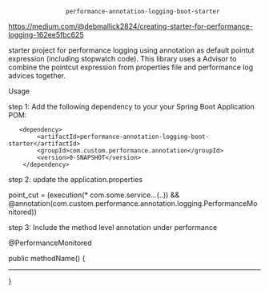                    performance-annotation-logging-boot-starter
		    
https://medium.com/@debmallick2824/creating-starter-for-performance-logging-162ee5fbc625

starter project for performance logging using annotation as default pointut expression (including stopwatch code).
This library uses a Advisor to combine the pointcut expression from properties file and performance log advices together.

Usage

step 1: Add the following dependency to your your Spring Boot Application POM:

       <dependency>
			<artifactId>performance-annotation-logging-boot-starter</artifactId>
			<groupId>com.custom.performance.annotation</groupId>
			<version>0-SNAPSHOT</version>
		</dependency>

step 2: update the application.properties 

point_cut = (execution(* com.some.service..*.*(..)) && @annotation(com.custom.performance.annotation.logging.PerformanceMonitored))

step 3: Include the method level annotation under performance

@PerformanceMonitored

 public methodName() {
 
 ********
 
 }
